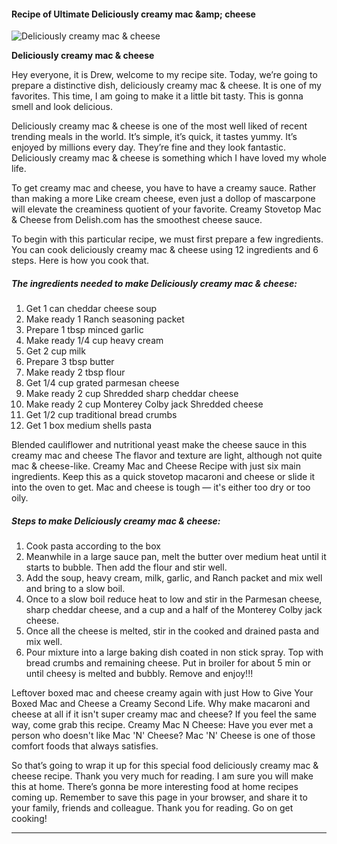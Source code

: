             

#### Recipe of Ultimate Deliciously creamy mac &amp;amp; cheese

![Deliciously creamy mac &amp; cheese](https://img-global.cpcdn.com/recipes/4785264600285184/751x532cq70/deliciously-creamy-mac-cheese-recipe-main-photo.jpg)

**Deliciously creamy mac &amp; cheese**

Hey everyone, it is Drew, welcome to my recipe site. Today, we’re going to prepare a distinctive dish, deliciously creamy mac & cheese. It is one of my favorites. This time, I am going to make it a little bit tasty. This is gonna smell and look delicious.

Deliciously creamy mac & cheese is one of the most well liked of recent trending meals in the world. It’s simple, it’s quick, it tastes yummy. It’s enjoyed by millions every day. They’re fine and they look fantastic. Deliciously creamy mac & cheese is something which I have loved my whole life.

To get creamy mac and cheese, you have to have a creamy sauce. Rather than making a more Like cream cheese, even just a dollop of mascarpone will elevate the creaminess quotient of your favorite. Creamy Stovetop Mac & Cheese from Delish.com has the smoothest cheese sauce.

To begin with this particular recipe, we must first prepare a few ingredients. You can cook deliciously creamy mac & cheese using 12 ingredients and 6 steps. Here is how you cook that.

##### The ingredients needed to make Deliciously creamy mac & cheese:

1.  Get 1 can cheddar cheese soup
2.  Make ready 1 Ranch seasoning packet
3.  Prepare 1 tbsp minced garlic
4.  Make ready 1/4 cup heavy cream
5.  Get 2 cup milk
6.  Prepare 3 tbsp butter
7.  Make ready 2 tbsp flour
8.  Get 1/4 cup grated parmesan cheese
9.  Make ready 2 cup Shredded sharp cheddar cheese
10.  Make ready 2 cup Monterey Colby jack Shredded cheese
11.  Get 1/2 cup traditional bread crumbs
12.  Get 1 box medium shells pasta

Blended cauliflower and nutritional yeast make the cheese sauce in this creamy mac and cheese The flavor and texture are light, although not quite mac & cheese-like. Creamy Mac and Cheese Recipe with just six main ingredients. Keep this as a quick stovetop macaroni and cheese or slide it into the oven to get. Mac and cheese is tough — it's either too dry or too oily.

##### Steps to make Deliciously creamy mac & cheese:

1.  Cook pasta according to the box
2.  Meanwhile in a large sauce pan, melt the butter over medium heat until it starts to bubble. Then add the flour and stir well.
3.  Add the soup, heavy cream, milk, garlic, and Ranch packet and mix well and bring to a slow boil.
4.  Once to a slow boil reduce heat to low and stir in the Parmesan cheese, sharp cheddar cheese, and a cup and a half of the Monterey Colby jack cheese.
5.  Once all the cheese is melted, stir in the cooked and drained pasta and mix well.
6.  Pour mixture into a large baking dish coated in non stick spray. Top with bread crumbs and remaining cheese. Put in broiler for about 5 min or until cheesy is melted and bubbly. Remove and enjoy!!!

Leftover boxed mac and cheese creamy again with just How to Give Your Boxed Mac and Cheese a Creamy Second Life. Why make macaroni and cheese at all if it isn't super creamy mac and cheese? If you feel the same way, come grab this recipe. Creamy Mac N Cheese: Have you ever met a person who doesn't like Mac 'N' Cheese? Mac 'N' Cheese is one of those comfort foods that always satisfies.

So that’s going to wrap it up for this special food deliciously creamy mac & cheese recipe. Thank you very much for reading. I am sure you will make this at home. There’s gonna be more interesting food at home recipes coming up. Remember to save this page in your browser, and share it to your family, friends and colleague. Thank you for reading. Go on get cooking!

* * *